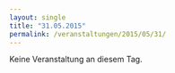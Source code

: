 ```yaml
---
layout: single
title: "31.05.2015"
permalink: /veranstaltungen/2015/05/31/
---
```


Keine Veranstaltung an diesem Tag.
